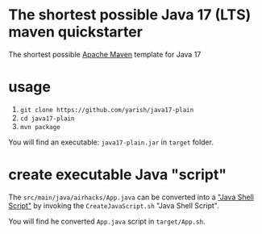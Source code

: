 # The shortest possible Java 17 (LTS) maven quickstarter

The shortest possible [Apache Maven](https://maven.apache.org) template for Java 17

# usage

1. `git clone https://github.com/yarish/java17-plain`
2. `cd java17-plain`
3. `mvn package`

You will find an executable: `java17-plain.jar` in `target` folder.

# create executable Java "script"

The `src/main/java/airhacks/App.java` can be converted into a ["Java Shell Script"](https://www.adam-bien.com/roller/abien/entry/run_java_source_as_shell)
by invoking the `CreateJavaScript.sh` "Java Shell Script". 

You will find he converted `App.java` script in `target/App.sh`.